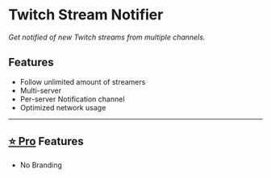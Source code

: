# Twitch Stream Notifier
*Get notified of new Twitch streams from multiple channels.*

## Features
* Follow unlimited amount of streamers
* Multi-server
* Per-server Notification channel
* Optimized network usage

***

## [⭐ Pro](https://inventutor-shop.fourthwall.com/pages/about-inventutor-pro) Features
* No Branding
